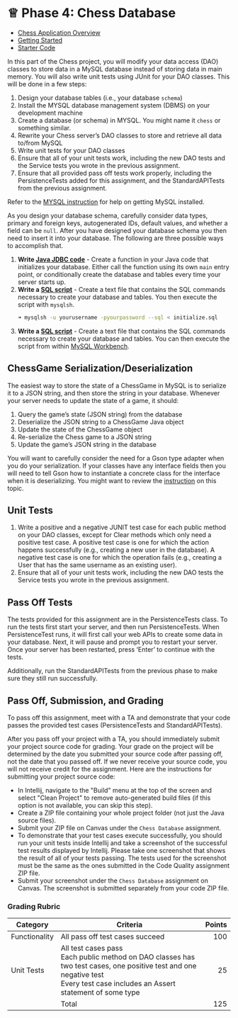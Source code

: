 # ♕ Phase 4: Chess Database

- [Chess Application Overview](../chess.md)
- [Getting Started](getting-started.md)
- [Starter Code](../../4-database/starter-code)

In this part of the Chess project, you will modify your data access (DAO) classes to store data in a MySQL database instead of storing data in main memory. You will also write unit tests using JUnit for your DAO classes. This will be done in a few steps:

1. Design your database tables (i.e., your database `schema`)
2. Install the MYSQL database management system (DBMS) on your development machine
3. Create a database (or schema) in MYSQL. You might name it `chess` or something similar.
4. Rewrite your Chess server’s DAO classes to store and retrieve all data to/from MySQL
5. Write unit tests for your DAO classes
6. Ensure that all of your unit tests work, including the new DAO tests and the Service tests you wrote in the previous assignment.
7. Ensure that all provided pass off tests work properly, including the PersistenceTests added for this assignment, and the StandardAPITests from the previous assignment.

Refer to the [MYSQL instruction](../../instruction/mysql/mysql.md) for help on getting MySQL installed.

As you design your database schema, carefully consider data types, primary and foreign keys, autogenerated IDs, default values, and whether a field can be `null`. After you have designed your database schema you then need to insert it into your database. The following are three possible ways to accomplish that.

1. **Write [Java JDBC code](../../instruction/db-jdbc/db-jdbc.md)** - Create a function in your Java code that initializes your database. Either call the function using its own `main` entry point, or conditionally create the database and tables every time your server starts up.
1. **Write a [SQL script](../../instruction/db-sql/db-sql.md)** - Create a text file that contains the SQL commands necessary to create your database and tables. You then execute the script with `mysqlsh`.
   ```sh
   ➜ mysqlsh -u yourusername -pyourpassword --sql < initialize.sql
   ```
1. **Write a [SQL script](../../instruction/db-sql/db-sql.md)** - Create a text file that contains the SQL commands necessary to create your database and tables. You can then execute the script from within [MySQL Workbench](https://www.mysql.com/products/workbench/).

## ChessGame Serialization/Deserialization

The easiest way to store the state of a ChessGame in MySQL is to serialize it to a JSON string, and then store the string in your database. Whenever your server needs to update the state of a game, it should:

1. Query the game’s state (JSON string) from the database
2. Deserialize the JSON string to a ChessGame Java object
3. Update the state of the ChessGame object
4. Re-serialize the Chess game to a JSON string
5. Update the game’s JSON string in the database

You will want to carefully consider the need for a Gson type adapter when you do your serialization. If your classes have any interface fields then you will need to tell Gson how to instantiate a concrete class for the interface when it is deserializing. You might want to review the [instruction](../../instruction/db-jdbc/db-jdbc.md) on this topic.

## Unit Tests

1. Write a positive and a negative JUNIT test case for each public method on your DAO classes, except for Clear methods which only need a positive test case. A positive test case is one for which the action happens successfully (e.g., creating a new user in the database). A negative test case is one for which the operation fails (e.g., creating a User that has the same username as an existing user).
2. Ensure that all of your unit tests work, including the new DAO tests the Service tests you wrote in the previous assignment.

## Pass Off Tests

The tests provided for this assignment are in the PersistenceTests class. To run the tests first start your server, and then run PersistenceTests. When PersistenceTest runs, it will first call your web APIs to create some data in your database. Next, it will pause and prompt you to restart your server. Once your server has been restarted, press ‘Enter’ to continue with the tests.

Additionally, run the StandardAPITests from the previous phase to make sure they still run successfully.

## Pass Off, Submission, and Grading

To pass off this assignment, meet with a TA and demonstrate that your code passes the provided test cases (PersistenceTests and StandardAPITests).

After you pass off your project with a TA, you should immediately submit your project source code for grading. Your grade on the project will be determined by the date you submitted your source code after passing off, not the date that you passed off. If we never receive your source code, you will not receive credit for the assignment. Here are the instructions for submitting your project source code:

- In Intellij, navigate to the "Build" menu at the top of the screen and select "Clean Project" to remove auto-generated build files (if this option is not available, you can skip this step).
- Create a ZIP file containing your whole project folder (not just the Java source files).
- Submit your ZIP file on Canvas under the `Chess Database` assignment.
- To demonstrate that your test cases execute successfully, you should run your unit tests inside Intellij and take a screenshot of the successful test results displayed by Intellij. Please take one screenshot that shows the result of all of your tests passing. The tests used for the screenshot must be the same as the ones submitted in the Code Quality assignment ZIP file.
- Submit your screenshot under the `Chess Database` assignment on Canvas. The screenshot is submitted separately from your code ZIP file.

### Grading Rubric

| Category      | Criteria                                                                                                                                                                            | Points |
| ------------- | ----------------------------------------------------------------------------------------------------------------------------------------------------------------------------------- | -----: |
| Functionality | All pass off test cases succeed                                                                                                                                                     |    100 |
| Unit Tests    | All test cases pass<br/>Each public method on DAO classes has two test cases, one positive test and one negative test<br/>Every test case includes an Assert statement of some type |     25 |
|               | Total                                                                                                                                                                               |    125 |
